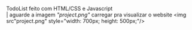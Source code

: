 TodoList feito com HTML/CSS e Javascript<br>
| aguarde a imagem <i>"project.png"</i> carregar pra visualizar o website
<img src"project.png" style="width: 700px; height: 500px;"/>
